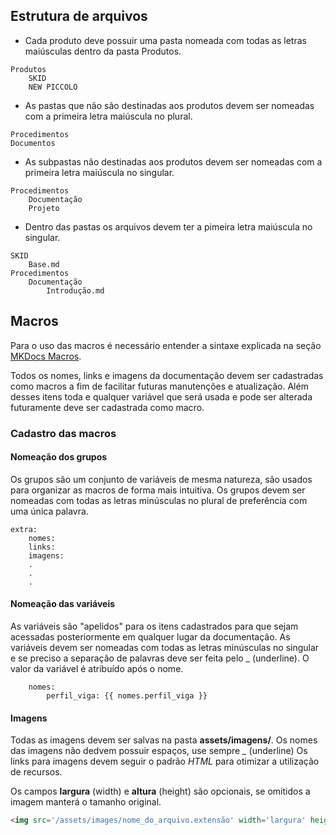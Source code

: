## Estrutura de arquivos
- Cada produto deve possuir uma pasta nomeada com todas as letras maiúsculas dentro da pasta Produtos.

```bush
Produtos
    SKID    
    NEW PICCOLO
```

- As pastas que não são destinadas aos produtos devem ser nomeadas com a primeira letra maiúscula no plural.

```bush
Procedimentos
Documentos
```

- As subpastas não destinadas aos produtos devem ser nomeadas com a primeira letra maiúscula no singular.

```bush
Procedimentos
    Documentação
    Projeto
```

- Dentro das pastas os arquivos devem ter a pimeira letra maiúscula no singular.

```bush
SKID
    Base.md
Procedimentos
    Documentação
        Introdução.md
```

## Macros
Para o uso das macros é necessário entender a sintaxe explicada na seção [MKDocs Macros](Introdução.md#mkdocs-macros).

Todos os nomes, links e imagens da documentação devem ser cadastradas como macros a fim de facilitar futuras manutenções e atualização.
Além desses itens toda e qualquer variável que será usada e pode ser alterada futuramente deve ser cadastrada como macro.

### Cadastro das macros
#### Nomeação dos grupos
Os grupos são um conjunto de variáveis de mesma natureza, são usados para organizar as macros de forma mais intuitiva.
Os grupos devem ser nomeadas com todas as letras minúsculas no plural de preferência com uma única palavra.

```bush
extra:
    nomes:
    links:
    imagens:
    .
    .
    .
```

#### Nomeação das variáveis
As variáveis são "apelidos" para os itens cadastrados para que sejam acessadas posteriormente em qualquer lugar da documentação.
As variáveis devem ser nomeadas com todas as letras minúsculas no singular e se preciso a separação de palavras deve ser feita pelo _ (underline).
O valor da variável é atribuído após o nome.

```bush
    nomes:
        perfil_viga: {{ nomes.perfil_viga }}
```

#### Imagens
Todas as imagens devem ser salvas na pasta **assets/imagens/**.
Os nomes das imagens não dedvem possuir espaços, use sempre *_* (underline) 
Os links para imagens devem seguir o padrão *HTML* para otimizar a utilização de recursos.

Os campos **largura** (width) e **altura** (height) são opcionais, se omitidos a imagem manterá o tamanho original.

```html
<img src='/assets/images/nome_do_arquivo.extensão' width='largura' height='altura'>
```
